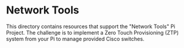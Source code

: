 # Network Tools
This directory contains resources that support the "Network Tools" Pi Project.  The challenge is to implement a Zero Touch Provisioning (ZTP) system from your Pi to manage provided Cisco switches.
